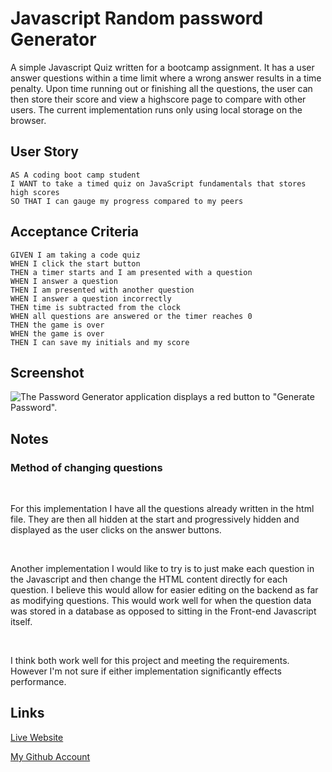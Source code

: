 # Javascript Random password Generator

A simple Javascript Quiz written for a bootcamp assignment. It has a user answer questions within a time limit where a wrong answer results in a time penalty. Upon time running out or finishing all the questions, the user can then store their score and view a highscore page to compare with other users. The current implementation runs only using local storage on the browser.
## User Story

```
AS A coding boot camp student
I WANT to take a timed quiz on JavaScript fundamentals that stores high scores
SO THAT I can gauge my progress compared to my peers
```


## Acceptance Criteria

```
GIVEN I am taking a code quiz
WHEN I click the start button
THEN a timer starts and I am presented with a question
WHEN I answer a question
THEN I am presented with another question
WHEN I answer a question incorrectly
THEN time is subtracted from the clock
WHEN all questions are answered or the timer reaches 0
THEN the game is over
WHEN the game is over
THEN I can save my initials and my score
```


## Screenshot

![The Password Generator application displays a red button to "Generate Password".](./Assets/Screenshot.png)

## Notes

###  Method of changing questions

</br>

For this implementation I have all the questions already written in the html file. They are then
all hidden at the start and progressively hidden and displayed as the user clicks on the answer buttons.

</br>
  
Another implementation I would like to try is to just make each question in the Javascript and then change
the HTML content directly for each question. I believe this would allow for easier editing on the backend as far as modifying questions. This would work well for when the question data was stored in a database as 
opposed to sitting in the Front-end Javascript itself.

</br>

I think both work well for this project and meeting the requirements. However I'm not sure if either implementation significantly effects performance. 

## Links

[Live Website](https://mattyd96.github.io/javascript-simple-quiz/)  

[My Github Account](https://github.com/mattyd96)